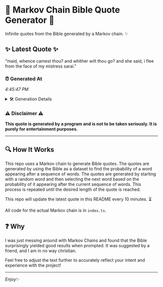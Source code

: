 # 📖 Markov Chain Bible Quote Generator 📖

Infinite quotes from the Bible generated by a Markov chain. ✨

## ✨ Latest Quote ✨
"maid, whence camest thou? and whither wilt thou go? and she said, i flee from the face of my mistress sarai."

### ⏰ Generated At
*4:45:47 PM*

<details>
    <summary>🛠️ Generation Details</summary>
    <p>
        <strong>🌱 Seed:</strong> maid,<br>
        <strong>🔄 Iterations:</strong> 20<br>
        <strong>📜 Context History:</strong><br>[ maid, ]: whence<br>[ maid,, whence ]: camest<br>[ maid,, whence, camest ]: thou?<br>[ maid,, whence, camest, thou? ]: and<br>[ maid,, whence, camest, thou?, and ]: whither<br>[ maid,, whence, camest, thou?, and, whither ]: wilt<br>[ whence, camest, thou?, and, whither, wilt ]: thou<br>[ camest, thou?, and, whither, wilt, thou ]: go?<br>[ thou?, and, whither, wilt, thou, go? ]: and<br>[ and, whither, wilt, thou, go?, and ]: she<br>[ whither, wilt, thou, go?, and, she ]: said,<br>[ wilt, thou, go?, and, she, said, ]: i<br>[ thou, go?, and, she, said,, i ]: flee<br>[ go?, and, she, said,, i, flee ]: from<br>[ and, she, said,, i, flee, from ]: the<br>[ she, said,, i, flee, from, the ]: face<br>[ said,, i, flee, from, the, face ]: of<br>[ i, flee, from, the, face, of ]: my<br>[ flee, from, the, face, of, my ]: mistress<br>[ from, the, face, of, my, mistress ]: sarai.<br>
    </p>
</details>

### ⚠️ Disclaimer ⚠️
**This quote is generated by a program and is not to be taken seriously. It is purely for entertainment purposes.**

---

## 🔍 How It Works

This repo uses a Markov chain to generate Bible quotes. The quotes are generated by using the Bible as a dataset to find the probability of a word appearing after a sequence of words. The quotes are generated by starting with a random word and then selecting the next word based on the probability of it appearing after the current sequence of words. This process is repeated until the desired length of the quote is reached.

This repo will update the latest quote in this README every 10 minutes. ⏳

All code for the actual Markov chain is in `index.ts`.

## ❓ Why

I was just messing around with Markov Chains and found that the Bible surprisingly yielded good results when prompted. 
It was suggested by a friend, and I am in no way christian.

Feel free to adjust the text further to accurately reflect your intent and experience with the project!

---

*Enjoy*✨

